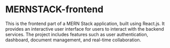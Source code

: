 # MERNSTACK-frontend
This is the frontend part of a MERN Stack application, built using React.js. It provides an interactive user interface for users to interact with the backend services. The project includes features such as user authentication, dashboard, document management, and real-time collaboration.
